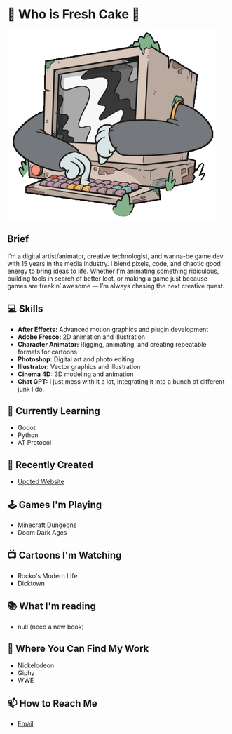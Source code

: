 # 🍰 Who is Fresh Cake 🍰

![image](Screentime.GIF)

## Brief
I’m a digital artist/animator, creative technologist, and wanna-be game dev with 15 years in the media industry. I blend pixels, code, and chaotic good energy to bring ideas to life. Whether I’m animating something ridiculous, building tools in search of better loot, or making a game just because games are freakin’ awesome — I’m always chasing the next creative quest.

## 💻 Skills

- **After Effects:** Advanced motion graphics and plugin development
- **Adobe Fresco:** 2D animation and illustration
- **Character Animator:** Rigging, animating, and creating repeatable formats for cartoons
- **Photoshop:** Digital art and photo editing
- **Illustrator:** Vector graphics and illustration
- **Cinema 4D:** 3D modeling and animation
- **Chat GPT:** I just mess with it a lot, integrating it into a bunch of different junk I do.

## 🌱 Currently Learning
- Godot
- Python
- AT Protocol

## 🎨 Recently Created

- [Updted Website](https://www.freshcake.wtf)

## 🕹️ Games I'm Playing
- Minecraft Dungeons
- Doom Dark Ages

## 📺 Cartoons I'm Watching
- Rocko's Modern Life
- Dicktown

## 📚 What I'm reading
- null (need a new book)

## 📁 Where You Can Find My Work
- Nickelodeon
- Giphy
- WWE

## 📫 How to Reach Me

- [Email](mailto:gaetan@freshcake.wtf)
